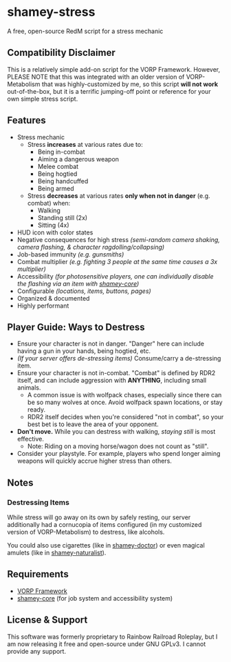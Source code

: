 # shamey-stress

A free, open-source RedM script for a stress mechanic

## Compatibility Disclaimer
This is a relatively simple add-on script for the VORP Framework. However, PLEASE NOTE that this was integrated with an older version of VORP-Metabolism that was highly-customized by me, so this script **will not work** out-of-the-box, but it is a terrific jumping-off point or reference for your own simple stress script.

## Features
- Stress mechanic
  - Stress **increases** at various rates due to:
    - Being in-combat
    - Aiming a dangerous weapon
    - Melee combat
    - Being hogtied
    - Being handcuffed
    - Being armed
  - Stress **decreases** at various rates **only when not in danger** (e.g. combat) when:
    - Walking
    - Standing still (2x)
    - Sitting (4x)
- HUD icon with color states
- Negative consequences for high stress *(semi-random camera shaking, camera flashing, & character ragdolling/collapsing)*
- Job-based immunity *(e.g. gunsmiths)*
- Combat multiplier *(e.g. fighting 3 people at the same time causes a 3x multiplier)*
- Accessibility *(for photosensitive players, one can individually disable the flashing via an item with [shamey-core](https://github.com/ShameyWinehouse/shamey-core))*
- Configurable *(locations, items, buttons, pages)*
- Organized & documented
- Highly performant

## Player Guide: Ways to Destress
- Ensure your character is not in danger. "Danger" here can include having a gun in your hands, being hogtied, etc.
- *(If your server offers de-stressing items)* Consume/carry a de-stressing item.
- Ensure your character is not in-combat. "Combat" is defined by RDR2 itself, and can include aggression with **ANYTHING**, including small animals.
  - A common issue is with wolfpack chases, especially since there can be so many wolves at once. Avoid wolfpack spawn locations, or stay ready.
  - RDR2 itself decides when you're considered "not in combat", so your best bet is to leave the area of your opponent.
- **Don't move.** While you can destress with walking, *staying still* is most effective.
  - Note: Riding on a moving horse/wagon does not count as "still".
- Consider your playstyle. For example, players who spend longer aiming weapons will quickly accrue higher stress than others.

## Notes
### Destressing Items
While stress will go away on its own by safely resting, our server additionally had a cornucopia of items configured (in my customized version of VORP-Metabolism) to destress, like alcohols.

You could also use cigarettes (like in [shamey-doctor](https://github.com/ShameyWinehouse/shamey-doctor)) or even magical amulets (like in [shamey-naturalist](https://github.com/ShameyWinehouse/shamey-naturalist)).

## Requirements
- [VORP Framework](https://github.com/vorpcore)
- [shamey-core](https://github.com/ShameyWinehouse/shamey-core) (for job system and accessibility system)

## License & Support
This software was formerly proprietary to Rainbow Railroad Roleplay, but I am now releasing it free and open-source under GNU GPLv3. I cannot provide any support.